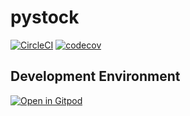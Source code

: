 # pystock

[![CircleCI](https://circleci.com/gh/gsy0911/pystock.svg?style=svg&circle-token=76679803b77f4fc6e722c952a20da7fc5f0294c7)](https://circleci.com/gh/gsy0911/pystock)
[![codecov](https://codecov.io/gh/gsy0911/pystock/branch/master/graph/badge.svg)](https://codecov.io/gh/gsy0911/pystock)

## Development Environment
[![Open in Gitpod](https://gitpod.io/button/open-in-gitpod.svg)](https://gitpod.io/#github.com/gsy0911/pystock)
